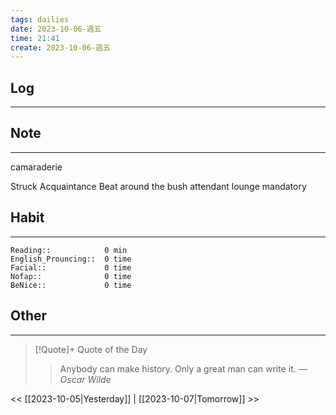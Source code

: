 ```yaml
---
tags: dailies  
date: 2023-10-06-週五
time: 21:41
create: 2023-10-06-週五
---
```


## Log
---

## Note
---
camaraderie

Struck
Acquaintance
Beat around the bush
attendant
lounge
mandatory 

## Habit
---
```
Reading::            0 min
English_Prouncing::  0 time
Facial::             0 time
Nofap::              0 time
BeNice::             0 time

```
## Other
---

> [!Quote]+ Quote of the Day
> > Anybody can make history. Only a great man can write it.
> — <cite>Oscar Wilde</cite>

<< [[2023-10-05|Yesterday]] | [[2023-10-07|Tomorrow]] >>